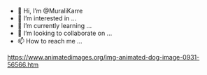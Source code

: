 - 👋 Hi, I’m @MuraliKarre
- 👀 I’m interested in ...
- 🌱 I’m currently learning ...
- 💞️ I’m looking to collaborate on ...
- 📫 How to reach me ...

<!---
MuraliKarre/MuraliKarre is a ✨ special ✨ repository because its `README.md` (this file) appears on your GitHub profile.
You can click the Preview link to take a look at your changes.
--->
https://www.animatedimages.org/img-animated-dog-image-0931-56566.htm
